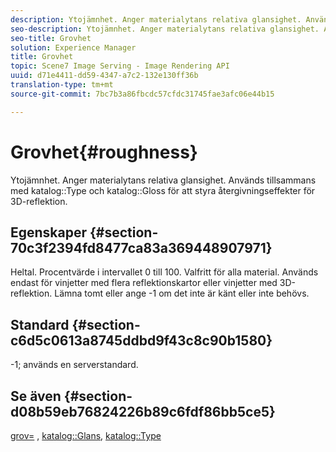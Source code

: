 ```yaml
---
description: Ytojämnhet. Anger materialytans relativa glansighet. Används tillsammans med katalogtyp och katalogglans för att styra återgivningseffekter för 3D-reflektion.
seo-description: Ytojämnhet. Anger materialytans relativa glansighet. Används tillsammans med katalogtyp och katalogglans för att styra återgivningseffekter för 3D-reflektion.
seo-title: Grovhet
solution: Experience Manager
title: Grovhet
topic: Scene7 Image Serving - Image Rendering API
uuid: d71e4411-dd59-4347-a7c2-132e130ff36b
translation-type: tm+mt
source-git-commit: 7bc7b3a86fbcdc57cfdc31745fae3afc06e44b15

---
```



# Grovhet{#roughness}

Ytojämnhet. Anger materialytans relativa glansighet. Används tillsammans med katalog::Type och katalog::Gloss för att styra återgivningseffekter för 3D-reflektion.

## Egenskaper {#section-70c3f2394fd8477ca83a369448907971}

Heltal. Procentvärde i intervallet 0 till 100. Valfritt för alla material. Används endast för vinjetter med flera reflektionskartor eller vinjetter med 3D-reflektion. Lämna tomt eller ange -1 om det inte är känt eller inte behövs.

## Standard {#section-c6d5c0613a8745ddbd9f43c8c90b1580}

-1; används en serverstandard.

## Se även {#section-d08b59eb76824226b89c6fdf86bb5ce5}

[grov=](../../../../../ir-api/http-protocol/image-rendering-api-ref/c-ir-http-protocol-ref/c-ir-http-protocol-command-reference/r-ir-rough.md#reference-00add846b09f4dc39420bda1ca414180) , [katalog::Glans](../../../../../ir-api/material-cat/image-rendering-api-ref/c-ir-material-catalog/c-ir-material-data-reference/r-ir-cat-gloss.md#reference-5277f62a67e2408ab94699aa712f1eeb), [katalog::Type](../../../../../ir-api/material-cat/image-rendering-api-ref/c-ir-material-catalog/c-ir-material-data-reference/r-ir-cat-type.md#reference-9bea147dda9f4e74bc0ec79dcc0d9161)

